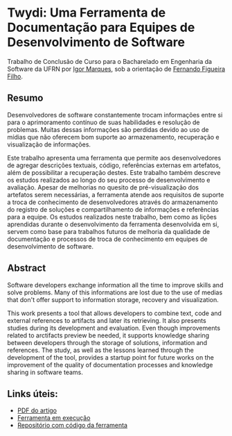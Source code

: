 # Twydi: Uma Ferramenta de Documentação para Equipes de Desenvolvimento de Software

Trabalho de Conclusão de Curso para o Bacharelado em Engenharia da Software da UFRN por [Igor Marques](https://igormarques.github.io), sob a orientação de [Fernando Figueira Filho](https://www.dimap.ufrn.br/~fernando/).


## Resumo

Desenvolvedores de software constantemente trocam informações entre si para o aprimoramento contínuo de suas habilidades e resolução de problemas. Muitas dessas informações são perdidas devido ao uso de mídias que não oferecem bom suporte ao armazenamento, recuperação e visualização de informações.

Este trabalho apresenta uma ferramenta que permite aos desenvolvedores de agregar descrições textuais, código, referências externas em artefatos, além de possibilitar a recuperação destes. Este trabalho também descreve os estudos realizados ao longo do seu processo de desenvolvimento e avaliação. Apesar de melhorias no quesito de pré-visualização dos artefatos serem necessárias, a ferramenta atende aos requisitos de suporte a troca de conhecimento de desenvolvedores através do armazenamento do registro de soluções e compartilhamento de informações e referências para a equipe. Os estudos realizados neste trabalho, bem como as lições aprendidas durante o desenvolvimento da ferramenta desenvolvida em si, servem como base para trabalhos futuros de melhoria da qualidade de documentação e processos de troca de conhecimento em equipes de desenvolvimento de software.

## Abstract

Software developers exchange information all the time to improve skills and solve problems. Many of this informations are lost due to the use of medias that don't offer support to information storage, recovery and visualization.

This work presents a tool that allows developers to combine text, code and external references to artifacts and later its retrieving. It also presents studies during its development and evaluation. Even though improvements related to arctifacts preview be needed, it supports knowledge sharing between developers through the storage of solutions, information and references. The study, as well as the lessons learned through the development of the tool, provides a startup point for future works on the improvement of the quality of documentation processes and knowledge sharing in software teams.


## Links úteis:

- [PDF do artigo](https://github.com/coopera/TCC-Igor_Marques-Twydi/raw/master/twydi-igor_marques.pdf)
- [Ferramenta em execução](http://that-s-the-way-you-do-it.herokuapp.com)
- [Repositório com código da ferramenta](https://github.com/coopera/that-s-the-way-you-do-it)
